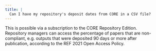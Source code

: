 ```yaml
---
title: |
  Can I have my repository's deposit dates from CORE in a CSV file?
---
```

This is possible via a subscription to the CORE Repository Edition.
Repository managers can access the percentage of papers that are
non-compliant, e.g. outputs that were deposited 90 days or more
after publication, according to the REF 2021 Open Access Policy.
